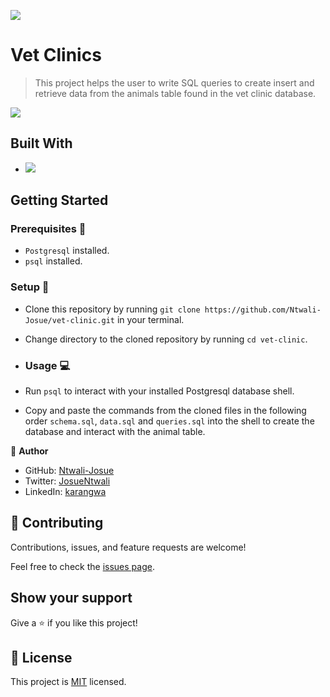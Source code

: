 ![](https://img.shields.io/badge/Microverse-blueviolet)

# Vet Clinics

> This project helps the user to write SQL queries to create insert and retrieve data from the animals table found in the vet clinic database.

![](../vet-clinic/Screenshot%20from%202022-01-18%2023-13-21.png)


## Built With 

- [![](https://img.shields.io/badge/Built%20With-POSTGRESQL-blueviolet)](https://www.tutorialspoint.com/postgresql/postgresql_create_table.htm)
## Getting Started 

### Prerequisites 📌
- `Postgresql` installed.
- `psql` installed.

### Setup 🔂

- Clone this repository by running `git clone https://github.com/Ntwali-Josue/vet-clinic.git` in your terminal.
- Change directory to the cloned repository by running `cd vet-clinic`.

- ### Usage 💻

- Run `psql` to interact with your installed Postgresql database shell.
- Copy and paste the commands  from the cloned files in the following order `schema.sql`, `data.sql` and `queries.sql` into the shell to create the database and interact with the animal table.

👤 **Author**

- GitHub: [Ntwali-Josue](https://github.com/Ntwali-Josue)
- Twitter: [JosueNtwali](https://twitter.com/JosueNtwali)
- LinkedIn: [karangwa](https://linkedin.com/in/linkedinhandle)

## 🤝 Contributing

Contributions, issues, and feature requests are welcome!

Feel free to check the [issues page](https://github.com/Ntwali-Josue/vet-clinic/issues/).

## Show your support

Give a ⭐️ if you like this project!

## 📝 License

This project is [MIT](./MIT.md) licensed.
